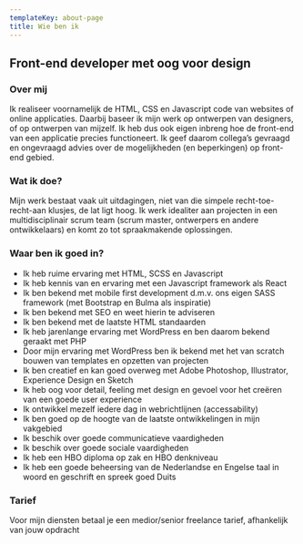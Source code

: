 ```yaml
---
templateKey: about-page
title: Wie ben ik
---
```

## Front-end developer met oog voor design 

### Over mij

Ik realiseer voornamelijk de HTML, CSS en Javascript code van websites of online applicaties. Daarbij baseer ik mijn werk op ontwerpen van designers, of op ontwerpen van mijzelf. Ik heb dus ook eigen inbreng hoe de front-end van een applicatie precies functioneert. Ik geef daarom collega’s gevraagd en ongevraagd advies over de mogelijkheden (en beperkingen) op front-end gebied.

### Wat ik doe?

Mijn werk bestaat vaak uit uitdagingen, niet van die simpele recht-toe-recht-aan klusjes, de lat ligt hoog. Ik werk idealiter aan projecten in een multidisciplinair scrum team (scrum master, ontwerpers en andere ontwikkelaars) en komt zo tot spraakmakende oplossingen.

### Waar ben ik goed in?

* Ik heb ruime ervaring met HTML, SCSS en Javascript
* Ik heb kennis van en ervaring met een Javascript framework als React
* Ik ben bekend met mobile first development d.m.v. ons eigen SASS framework (met Bootstrap en Bulma als inspiratie)
* Ik ben bekend met SEO en weet hierin te adviseren
* Ik ben bekend met de laatste HTML standaarden
* Ik heb jarenlange ervaring met WordPress en ben daarom bekend geraakt met PHP
* Door mijn ervaring met WordPress ben ik bekend met het van scratch bouwen van templates en opzetten van projecten
* Ik ben creatief en kan goed overweg met Adobe Photoshop, Illustrator, Experience Design en Sketch
* Ik heb oog voor detail, feeling met design en gevoel voor het creëren van een goede user experience
* Ik ontwikkel mezelf iedere dag in webrichtlijnen (accessability)
* Ik ben goed op de hoogte van de laatste ontwikkelingen in mijn vakgebied
* Ik beschik over goede communicatieve vaardigheden
* Ik beschik over goede sociale vaardigheden
* Ik heb een HBO diploma op zak en HBO denkniveau
* Ik heb een goede beheersing van de Nederlandse en Engelse taal in woord en geschrift en spreek goed Duits

### Tarief
Voor mijn diensten betaal je een medior/senior freelance tarief, afhankelijk van jouw opdracht
